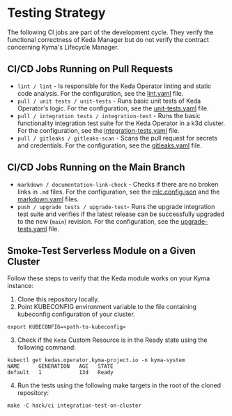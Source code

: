 # Testing Strategy

The following CI jobs are part of the development cycle. They verify the functional correctness of Keda Manager but do not verify the contract concerning Kyma's Lifecycle Manager.

## CI/CD Jobs Running on Pull Requests

- `lint / lint` - Is responsible for the Keda Operator linting and static code analysis. For the configuration, see the [lint.yaml](https://github.com/kyma-project/keda-manager/blob/main/.github/workflows/lint.yaml) file.
- `pull / unit tests / unit-tests` - Runs basic unit tests of Keda Operator's logic. For the configuration, see the [unit-tests.yaml](https://github.com/kyma-project/keda-manager/blob/main/.github/workflows/_unit-tests.yaml) file.
- `pull / integration tests / integration-test` - Runs the basic functionality integration test suite for the Keda Operator in a k3d cluster. For the configuration, see the [integration-tests.yaml](https://github.com/kyma-project/keda-manager/blob/main/.github/workflows/_integration-tests.yaml) file.
- `pull / gitleaks / gitleaks-scan` - Scans the pull request for secrets and credentials. For the configuration, see the [gitleaks.yaml](https://github.com/kyma-project/keda-manager/blob/main/.github/workflows/_gitleaks.yaml) file. 

## CI/CD Jobs Running on the Main Branch

- `markdown / documentation-link-check` - Checks if there are no broken links in `.md` files. For the configuration, see the [mlc.config.json](https://github.com/kyma-project/keda-manager/blob/main/.mlc.config.json) and the [markdown.yaml](https://github.com/kyma-project/keda-manager/blob/main/.github/workflows/markdown.yaml) files.
- `push / upgrade tests / upgrade-test`- Runs the upgrade integration test suite and verifies if the latest release can be successfully upgraded to the new (`main`) revision. For the configuration, see the [upgrade-tests.yaml](https://github.com/kyma-project/keda-manager/blob/main/.github/workflows/_upgrade-tests.yaml) file.


## Smoke-Test Serverless Module on a Given Cluster

Follow these steps to verify that the Keda module works on your Kyma instance:
1. Clone this repository locally.
2. Point KUBECONFIG environment variable to the file containing kubeconfig configuration of your cluster.

```
export KUBECONFIG=<path-to-kubeconfig>
```

3. Check if the `Keda` Custom Resource is in the Ready state using the following command:

```
kubectl get kedas.operator.kyma-project.io -n kyma-system
NAME      GENERATION   AGE   STATE
default   1            13d   Ready
```

4. Run the tests using the following make targets in the root of the cloned repository:

```
make -C hack/ci integration-test-on-cluster
```